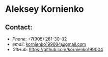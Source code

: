 # Aleksey Kornienko

## Contact:
  - _Phone_: +7(905) 261-30-02
  - _email_: kornienko199004@gmail.com
  - _GitHub_: https://github.com/kornienko199004
